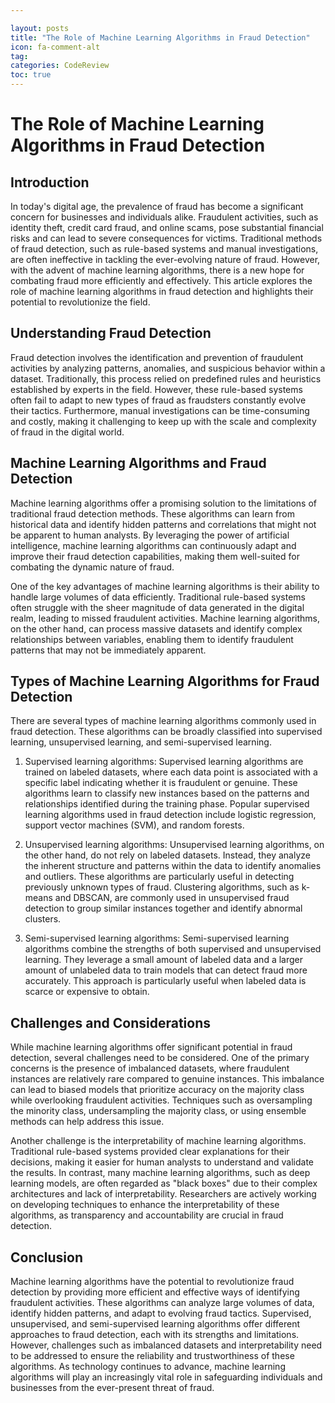 ```yaml
---

layout: posts
title: "The Role of Machine Learning Algorithms in Fraud Detection"
icon: fa-comment-alt
tag:      
categories: CodeReview
toc: true
---
```




# The Role of Machine Learning Algorithms in Fraud Detection

## Introduction

In today's digital age, the prevalence of fraud has become a significant concern for businesses and individuals alike. Fraudulent activities, such as identity theft, credit card fraud, and online scams, pose substantial financial risks and can lead to severe consequences for victims. Traditional methods of fraud detection, such as rule-based systems and manual investigations, are often ineffective in tackling the ever-evolving nature of fraud. However, with the advent of machine learning algorithms, there is a new hope for combating fraud more efficiently and effectively. This article explores the role of machine learning algorithms in fraud detection and highlights their potential to revolutionize the field.

## Understanding Fraud Detection

Fraud detection involves the identification and prevention of fraudulent activities by analyzing patterns, anomalies, and suspicious behavior within a dataset. Traditionally, this process relied on predefined rules and heuristics established by experts in the field. However, these rule-based systems often fail to adapt to new types of fraud as fraudsters constantly evolve their tactics. Furthermore, manual investigations can be time-consuming and costly, making it challenging to keep up with the scale and complexity of fraud in the digital world.

## Machine Learning Algorithms and Fraud Detection

Machine learning algorithms offer a promising solution to the limitations of traditional fraud detection methods. These algorithms can learn from historical data and identify hidden patterns and correlations that might not be apparent to human analysts. By leveraging the power of artificial intelligence, machine learning algorithms can continuously adapt and improve their fraud detection capabilities, making them well-suited for combating the dynamic nature of fraud.

One of the key advantages of machine learning algorithms is their ability to handle large volumes of data efficiently. Traditional rule-based systems often struggle with the sheer magnitude of data generated in the digital realm, leading to missed fraudulent activities. Machine learning algorithms, on the other hand, can process massive datasets and identify complex relationships between variables, enabling them to identify fraudulent patterns that may not be immediately apparent.

## Types of Machine Learning Algorithms for Fraud Detection

There are several types of machine learning algorithms commonly used in fraud detection. These algorithms can be broadly classified into supervised learning, unsupervised learning, and semi-supervised learning.

1. Supervised learning algorithms: Supervised learning algorithms are trained on labeled datasets, where each data point is associated with a specific label indicating whether it is fraudulent or genuine. These algorithms learn to classify new instances based on the patterns and relationships identified during the training phase. Popular supervised learning algorithms used in fraud detection include logistic regression, support vector machines (SVM), and random forests.

2. Unsupervised learning algorithms: Unsupervised learning algorithms, on the other hand, do not rely on labeled datasets. Instead, they analyze the inherent structure and patterns within the data to identify anomalies and outliers. These algorithms are particularly useful in detecting previously unknown types of fraud. Clustering algorithms, such as k-means and DBSCAN, are commonly used in unsupervised fraud detection to group similar instances together and identify abnormal clusters.

3. Semi-supervised learning algorithms: Semi-supervised learning algorithms combine the strengths of both supervised and unsupervised learning. They leverage a small amount of labeled data and a larger amount of unlabeled data to train models that can detect fraud more accurately. This approach is particularly useful when labeled data is scarce or expensive to obtain.

## Challenges and Considerations

While machine learning algorithms offer significant potential in fraud detection, several challenges need to be considered. One of the primary concerns is the presence of imbalanced datasets, where fraudulent instances are relatively rare compared to genuine instances. This imbalance can lead to biased models that prioritize accuracy on the majority class while overlooking fraudulent activities. Techniques such as oversampling the minority class, undersampling the majority class, or using ensemble methods can help address this issue.

Another challenge is the interpretability of machine learning algorithms. Traditional rule-based systems provided clear explanations for their decisions, making it easier for human analysts to understand and validate the results. In contrast, many machine learning algorithms, such as deep learning models, are often regarded as "black boxes" due to their complex architectures and lack of interpretability. Researchers are actively working on developing techniques to enhance the interpretability of these algorithms, as transparency and accountability are crucial in fraud detection.

## Conclusion

Machine learning algorithms have the potential to revolutionize fraud detection by providing more efficient and effective ways of identifying fraudulent activities. These algorithms can analyze large volumes of data, identify hidden patterns, and adapt to evolving fraud tactics. Supervised, unsupervised, and semi-supervised learning algorithms offer different approaches to fraud detection, each with its strengths and limitations. However, challenges such as imbalanced datasets and interpretability need to be addressed to ensure the reliability and trustworthiness of these algorithms. As technology continues to advance, machine learning algorithms will play an increasingly vital role in safeguarding individuals and businesses from the ever-present threat of fraud.